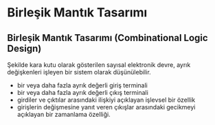 # Birleşik Mantık Tasarımı
## Birleşik Mantık Tasarımı (Combinational Logic Design)
Şekilde kara kutu olarak gösterilen sayısal elektronik devre, ayrık değişkenleri işleyen bir sistem olarak düşünülebilir.

 - bir veya daha fazla ayrık değerli giriş terminali
 - bir veya daha fazla ayrık değerli çıkış terminali
 -  girdiler ve çıktılar arasındaki ilişkiyi açıklayan işlevsel bir özellik
 - girişlerin değişmesine yanıt veren çıkışlar arasındaki gecikmeyi açıklayan bir zamanlama özelliği.
